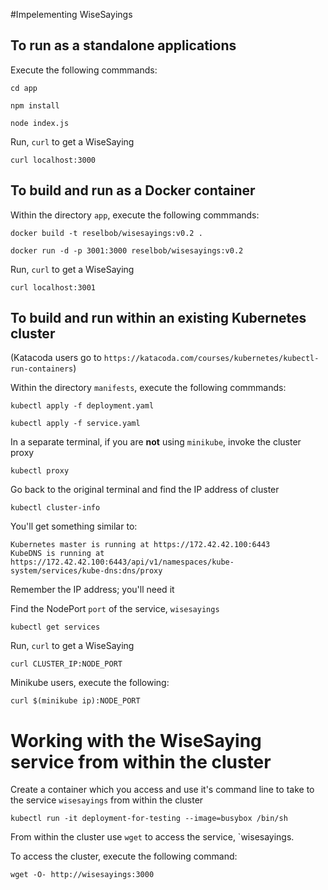 #Impelementing WiseSayings

## To run as a standalone applications

Execute the following commmands:

`cd app`

`npm install`

`node index.js`

Run, `curl` to get a WiseSaying

`curl localhost:3000`

## To build and run as a Docker container

Within the directory `app`, execute the following commmands:

`docker build -t reselbob/wisesayings:v0.2 .`

`docker run -d -p 3001:3000 reselbob/wisesayings:v0.2`

Run, `curl` to get a WiseSaying

`curl localhost:3001`

## To build and run within an existing Kubernetes cluster

(Katacoda users go to `https://katacoda.com/courses/kubernetes/kubectl-run-containers`)

Within the directory `manifests`, execute the following commmands:

`kubectl apply -f deployment.yaml`

`kubectl apply -f service.yaml`

In a separate terminal, if you are **not** using `minikube`, invoke the cluster proxy

`kubectl proxy`

Go back to the original terminal and find the IP address of cluster 

`kubectl cluster-info`

You'll get something similar to:

```text
Kubernetes master is running at https://172.42.42.100:6443
KubeDNS is running at https://172.42.42.100:6443/api/v1/namespaces/kube-system/services/kube-dns:dns/proxy
```

Remember the IP address; you'll need it

Find the NodePort `port` of the service, `wisesayings`

`kubectl get services`

Run, `curl` to get a WiseSaying

`curl CLUSTER_IP:NODE_PORT`

Minikube users, execute the following:

`curl $(minikube ip):NODE_PORT`

# Working with the WiseSaying service from within the cluster

Create a container which you access and use it's command line to take to the service `wisesayings` from
within the cluster

`kubectl run -it deployment-for-testing --image=busybox /bin/sh`

From within the cluster use `wget` to access the service, `wisesayings.

To access the cluster, execute the following command:

`wget -O- http://wisesayings:3000`